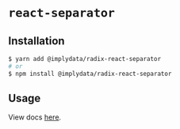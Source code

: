 # `react-separator`

## Installation

```sh
$ yarn add @implydata/radix-react-separator
# or
$ npm install @implydata/radix-react-separator
```

## Usage

View docs [here](https://radix-ui.com/primitives/docs/components/separator).
